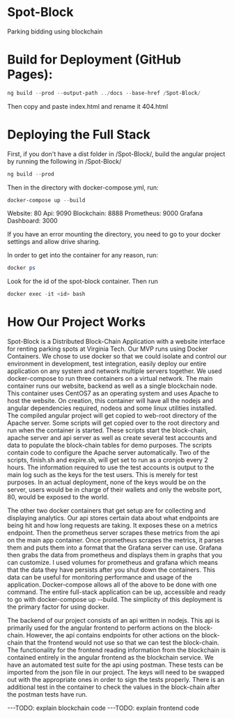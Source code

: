 # Spot-Block

Parking bidding using blockchain

# Build for Deployment (GitHub Pages):

```Powershell
ng build --prod --output-path ../docs --base-href /Spot-Block/
```

Then copy and paste index.html and rename it 404.html

# Deploying the Full Stack

First, if you don't have a dist folder in /Spot-Block/, build the angular project by running the following
in /Spot-Block/

```Powershell
ng build --prod
```

Then in the directory with docker-compose.yml, run:

```Powershell
docker-compose up --build
```
Website: 80
Api: 9090
Blockchain: 8888
Prometheus: 9000
Grafana Dashboard: 3000

If you have an error mounting the directory, you need to go to your docker settings and allow drive sharing.

In order to get into the container for any reason, run:
```Powershell
docker ps
```
Look for the id of the spot-block container. Then run
```Powershell
docker exec -it <id> bash
```

# How Our Project Works

Spot-Block is a Distributed Block-Chain Application with a website interface for renting parking spots at Virginia Tech. Our MVP runs using Docker Containers. We chose to use docker so that we could isolate and control our environment in development, test integration, easily deploy our entire application on any system and network multiple servers together. We used docker-compose to run three containers on a virtual network. The main container runs our website, backend as well as a single blockchain node. This container uses CentOS7 as an operating system and uses Apache to host the website. On creation, this container will have all the nodejs and angular dependencies required, nodeos and some linux utilities installed. The compiled angular project will get copied to web-root directory of the Apache server. Some scripts will get copied over to the root directory and run when the container is started. These scripts start the block-chain, apache server and api server as well as create several test accounts and data to populate the block-chain tables for demo purposes. The scripts contain code to configure the Apache server automatically. Two of the scripts, finish.sh and expire.sh, will get set to run as a cronjob every 2 hours. The information required to use the test accounts is output to the main log such as the keys for the test users. This is merely for test purposes. In an actual deployment, none of the keys would be on the server, users would be in charge of their wallets and only the website port, 80, would be exposed to the world.

The other two docker containers that get setup are for collecting and displaying analytics. Our api stores certain data about 
what endpoints are being hit and how long requests are taking. It exposes these on a metrics endpoint. Then the prometheus server scrapes these metrics from the api on the main app container. Once prometheus scrapes the metrics, it parses them and puts them into a format that the Grafana server can use. Grafana then grabs the data from prometheus and displays them in graphs that you can customize. I used volumes for prometheus and grafana which means that the data they have persists after you shut down the containers. This data can be useful for monitoring performance and usage of the application. Docker-compose allows all of the above to be done with one command. The entire full-stack application can be up, accessible and ready to go with docker-compose up --build. The simplicity of this deployment is the primary factor for using docker.

The backend of our project consists of an api written in nodejs. This api is primarily used for the angular frontend to perform actions on the block-chain. However, the api contains endpoints for other actions on the block-chain that the frontend would not use so that we can test the block-chain. The functionality for the frontend reading information from the blockchain is contained entirely in the angular frontend as the blockchain service. We have an automated test suite for the api using postman. These tests can be imported from the json file in our project. The keys will need to be swapped out with the appropriate ones in order to sign the tests properly. There is an additional test in the container to check the values in the block-chain after the postman tests have run. 

---TODO: explain blockchain code
---TODO: explain frontend code
